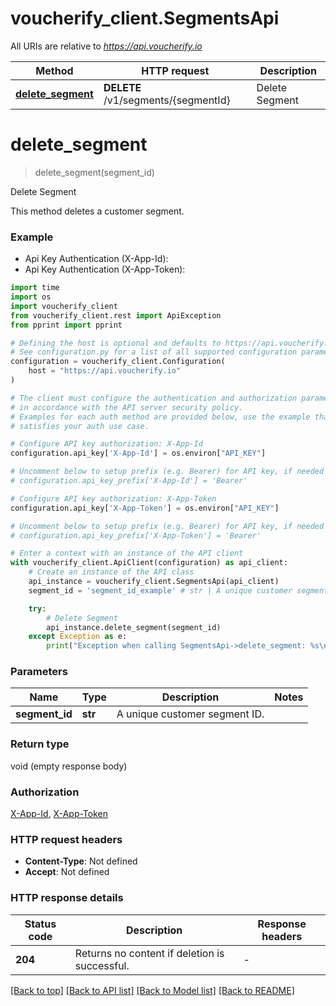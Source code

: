 # voucherify_client.SegmentsApi

All URIs are relative to *https://api.voucherify.io*

Method | HTTP request | Description
------------- | ------------- | -------------
[**delete_segment**](SegmentsApi.md#delete_segment) | **DELETE** /v1/segments/{segmentId} | Delete Segment


# **delete_segment**
> delete_segment(segment_id)

Delete Segment

This method deletes a customer segment.

### Example

* Api Key Authentication (X-App-Id):
* Api Key Authentication (X-App-Token):
```python
import time
import os
import voucherify_client
from voucherify_client.rest import ApiException
from pprint import pprint

# Defining the host is optional and defaults to https://api.voucherify.io
# See configuration.py for a list of all supported configuration parameters.
configuration = voucherify_client.Configuration(
    host = "https://api.voucherify.io"
)

# The client must configure the authentication and authorization parameters
# in accordance with the API server security policy.
# Examples for each auth method are provided below, use the example that
# satisfies your auth use case.

# Configure API key authorization: X-App-Id
configuration.api_key['X-App-Id'] = os.environ["API_KEY"]

# Uncomment below to setup prefix (e.g. Bearer) for API key, if needed
# configuration.api_key_prefix['X-App-Id'] = 'Bearer'

# Configure API key authorization: X-App-Token
configuration.api_key['X-App-Token'] = os.environ["API_KEY"]

# Uncomment below to setup prefix (e.g. Bearer) for API key, if needed
# configuration.api_key_prefix['X-App-Token'] = 'Bearer'

# Enter a context with an instance of the API client
with voucherify_client.ApiClient(configuration) as api_client:
    # Create an instance of the API class
    api_instance = voucherify_client.SegmentsApi(api_client)
    segment_id = 'segment_id_example' # str | A unique customer segment ID.

    try:
        # Delete Segment
        api_instance.delete_segment(segment_id)
    except Exception as e:
        print("Exception when calling SegmentsApi->delete_segment: %s\n" % e)
```



### Parameters

Name | Type | Description  | Notes
------------- | ------------- | ------------- | -------------
 **segment_id** | **str**| A unique customer segment ID. | 

### Return type

void (empty response body)

### Authorization

[X-App-Id](../README.md#X-App-Id), [X-App-Token](../README.md#X-App-Token)

### HTTP request headers

 - **Content-Type**: Not defined
 - **Accept**: Not defined

### HTTP response details
| Status code | Description | Response headers |
|-------------|-------------|------------------|
**204** | Returns no content if deletion is successful. |  -  |

[[Back to top]](#) [[Back to API list]](../README.md#documentation-for-api-endpoints) [[Back to Model list]](../README.md#documentation-for-models) [[Back to README]](../README.md)

